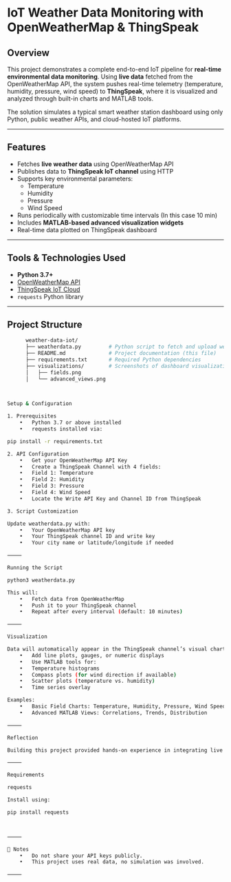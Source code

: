 # IoT Weather Data Monitoring with OpenWeatherMap & ThingSpeak

## Overview
This project demonstrates a complete end-to-end IoT pipeline for **real-time environmental data monitoring**. Using **live data** fetched from the OpenWeatherMap API, the system pushes real-time telemetry (temperature, humidity, pressure, wind speed) to **ThingSpeak**, where it is visualized and analyzed through built-in charts and MATLAB tools.

The solution simulates a typical smart weather station dashboard using only Python, public weather APIs, and cloud-hosted IoT platforms.

---

## Features

- Fetches **live weather data** using OpenWeatherMap API
- Publishes data to **ThingSpeak IoT channel** using HTTP
- Supports key environmental parameters:
  - Temperature
  - Humidity
  - Pressure
  - Wind Speed
- Runs periodically with customizable time intervals (In this case 10 min)
- Includes **MATLAB-based advanced visualization widgets**
- Real-time data plotted on ThingSpeak dashboard

---

## Tools & Technologies Used

- **Python 3.7+**
- [OpenWeatherMap API](https://openweathermap.org/api)
- [ThingSpeak IoT Cloud](https://thingspeak.com/)
- `requests` Python library

---

## Project Structure

```bash
      weather-data-iot/
      ├── weatherdata.py         # Python script to fetch and upload weather data
      ├── README.md              # Project documentation (this file)
      ├── requirements.txt       # Required Python dependencies
      ├── visualizations/        # Screenshots of dashboard visualizations
      │   ├── fields.png
      │   └── advanced_views.png



Setup & Configuration
  
1. Prerequisites
  	•	Python 3.7 or above installed
  	•	requests installed via:    

pip install -r requirements.txt

2. API Configuration
	•	Get your OpenWeatherMap API Key
	•	Create a ThingSpeak Channel with 4 fields:
	•	Field 1: Temperature
	•	Field 2: Humidity
	•	Field 3: Pressure
	•	Field 4: Wind Speed
	•	Locate the Write API Key and Channel ID from ThingSpeak

3. Script Customization

Update weatherdata.py with:
	•	Your OpenWeatherMap API key
	•	Your ThingSpeak channel ID and write key
	•	Your city name or latitude/longitude if needed

⸻

Running the Script

python3 weatherdata.py

This will:
	•	Fetch data from OpenWeatherMap
	•	Push it to your ThingSpeak channel
	•	Repeat after every interval (default: 10 minutes)

⸻

Visualization

Data will automatically appear in the ThingSpeak channel’s visual charts. You can also:
	•	Add line plots, gauges, or numeric displays
	•	Use MATLAB tools for:
	•	Temperature histograms
	•	Compass plots (for wind direction if available)
	•	Scatter plots (temperature vs. humidity)
	•	Time series overlay

Examples:
	•	Basic Field Charts: Temperature, Humidity, Pressure, Wind Speed
	•	Advanced MATLAB Views: Correlations, Trends, Distribution

⸻

Reflection

Building this project provided hands-on experience in integrating live public data sources with cloud-based IoT platforms. It offered insight into how real-world weather monitoring systems operate — from fetching and parsing API data, to securing API keys, and deploying structured data pipelines. The visual feedback on ThingSpeak allowed me to validate my logic and better understand time-series trends in environmental data.

⸻

Requirements

requests

Install using:

pip install requests



⸻

🔐 Notes
	•	Do not share your API keys publicly.
	•	This project uses real data, no simulation was involved.

⸻
